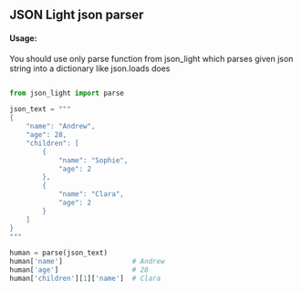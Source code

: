 ## JSON Light json parser
#### Usage:
You should use only parse function from json_light which parses given json string into a dictionary like json.loads does 
```python

from json_light import parse

json_text = """
{
    "name": "Andrew",
    "age": 28,
    "children": [
        {
            "name": "Sophie",
            "age": 2
        },
        {
            "name": "Clara",
            "age": 2
        }
    ]
}
"""

human = parse(json_text)
human['name']                 # Andrew
human['age']                  # 28
human['children'][1]['name']  # Clara
```